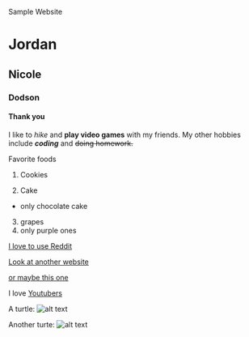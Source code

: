 Sample Website
# Jordan
## Nicole
### Dodson
#### Thank you

I like to *hike* and **play video games** with my friends. My other hobbies include **_coding_** and ~~doing homework.~~

Favorite foods

1. Cookies

2. Cake
  + only chocolate cake
3. grapes
  3. only purple ones
  
[I love to use Reddit](https://www.reddit.com/)

[Look at another website][other website]

[or maybe this one][1]

I love [Youtubers]


[other website]: www.google.com
[1]: www.youtube.com
[Youtubers]: https://www.youtube.com/user/jacksepticeye

A turtle:
![alt text](http://cliparts.co/cliparts/6Tr/6KB/6Tr6KBA7c.png)

Another turte:
![alt text][pic]

[pic]: http://cliparts.co/cliparts/kT8/ozK/kT8ozK8xc.jpg

